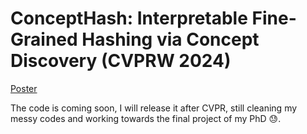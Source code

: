 # ConceptHash: Interpretable Fine-Grained Hashing via Concept Discovery (CVPRW 2024)

[Poster](poster.jpg)

The code is coming soon, I will release it after CVPR, still cleaning my messy codes and working towards the final project of my PhD :sweat:.
